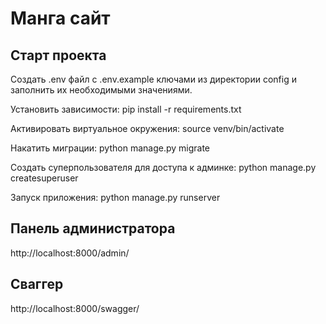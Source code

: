 # Манга сайт

## Старт проекта

Создать .env файл с .env.example ключами из директории config и заполнить их необходимыми значениями.

Установить зависимости:
pip install -r requirements.txt

Активировать виртуальное окружения:
source venv/bin/activate

Накатить миграции:
python manage.py migrate

Создать суперпользователя для доступа к админке:
python manage.py createsuperuser

Запуск приложения:
python manage.py runserver

## Панель администратора
http://localhost:8000/admin/


## Сваггер
http://localhost:8000/swagger/
